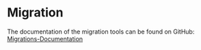 # Migration

The documentation of the migration tools can be found on GitHub:
[Migrations-Documentation](https://github.com/programmfabrik/easydb-migration-tools/blob/master/migration.md "GitHub-Repository")